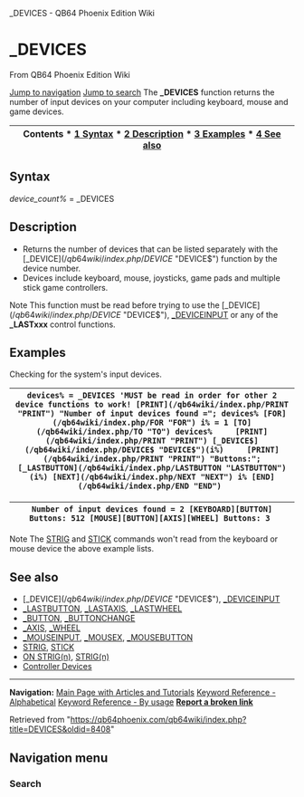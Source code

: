 


\_DEVICES - QB64 Phoenix Edition Wiki








# \_DEVICES



From QB64 Phoenix Edition Wiki



[Jump to navigation](#mw-head)
[Jump to search](#searchInput)
The **\_DEVICES** function returns the number of input devices on your computer including keyboard, mouse and game devices.


  






| Contents * [1 Syntax](#Syntax) * [2 Description](#Description) * [3 Examples](#Examples) * [4 See also](#See_also) |
| --- |


## Syntax


*device\_count%* = \_DEVICES
  




## Description


* Returns the number of devices that can be listed separately with the [\_DEVICE$](/qb64wiki/index.php/DEVICE$ "DEVICE$") function by the device number.
* Devices include keyboard, mouse, joysticks, game pads and multiple stick game controllers.


Note
This function must be read before trying to use the [\_DEVICE$](/qb64wiki/index.php/DEVICE$ "DEVICE$"), [\_DEVICEINPUT](/qb64wiki/index.php/DEVICEINPUT "DEVICEINPUT") or any of the **\_LASTxxx** control functions.
  




## Examples


Checking for the system's input devices.


| ``` devices% = _DEVICES 'MUST be read in order for other 2 device functions to work! [PRINT](/qb64wiki/index.php/PRINT "PRINT") "Number of input devices found ="; devices% [FOR](/qb64wiki/index.php/FOR "FOR") i% = 1 [TO](/qb64wiki/index.php/TO "TO") devices%     [PRINT](/qb64wiki/index.php/PRINT "PRINT") [_DEVICE$](/qb64wiki/index.php/DEVICE$ "DEVICE$")(i%)     [PRINT](/qb64wiki/index.php/PRINT "PRINT") "Buttons:"; [_LASTBUTTON](/qb64wiki/index.php/LASTBUTTON "LASTBUTTON")(i%) [NEXT](/qb64wiki/index.php/NEXT "NEXT") i% [END](/qb64wiki/index.php/END "END")  ``` |
| --- |




| ``` Number of input devices found = 2 [KEYBOARD][BUTTON] Buttons: 512 [MOUSE][BUTTON][AXIS][WHEEL] Buttons: 3  ``` |
| --- |


Note
The [STRIG](/qb64wiki/index.php/STRIG "STRIG") and [STICK](/qb64wiki/index.php/STICK "STICK") commands won't read from the keyboard or mouse device the above example lists.
  




## See also


* [\_DEVICE$](/qb64wiki/index.php/DEVICE$ "DEVICE$"), [\_DEVICEINPUT](/qb64wiki/index.php/DEVICEINPUT "DEVICEINPUT")
* [\_LASTBUTTON](/qb64wiki/index.php/LASTBUTTON "LASTBUTTON"), [\_LASTAXIS](/qb64wiki/index.php/LASTAXIS "LASTAXIS"), [\_LASTWHEEL](/qb64wiki/index.php/LASTWHEEL "LASTWHEEL")
* [\_BUTTON](/qb64wiki/index.php/BUTTON "BUTTON"), [\_BUTTONCHANGE](/qb64wiki/index.php/BUTTONCHANGE "BUTTONCHANGE")
* [\_AXIS](/qb64wiki/index.php/AXIS "AXIS"), [\_WHEEL](/qb64wiki/index.php/WHEEL "WHEEL")
* [\_MOUSEINPUT](/qb64wiki/index.php/MOUSEINPUT "MOUSEINPUT"), [\_MOUSEX](/qb64wiki/index.php/MOUSEX "MOUSEX"), [\_MOUSEBUTTON](/qb64wiki/index.php/MOUSEBUTTON "MOUSEBUTTON")
* [STRIG](/qb64wiki/index.php/STRIG "STRIG"), [STICK](/qb64wiki/index.php/STICK "STICK")
* [ON STRIG(n)](/qb64wiki/index.php/ON_STRIG(n) "ON STRIG(n)"), [STRIG(n)](/qb64wiki/index.php/STRIG(n) "STRIG(n)")
* [Controller Devices](/qb64wiki/index.php/Controller_Devices "Controller Devices")


  






---


**Navigation:**
[Main Page with Articles and Tutorials](/qb64wiki/index.php/Main_Page "Main Page")
[Keyword Reference - Alphabetical](/qb64wiki/index.php/Keyword_Reference_-_Alphabetical "Keyword Reference - Alphabetical")
[Keyword Reference - By usage](/qb64wiki/index.php/Keyword_Reference_-_By_usage "Keyword Reference - By usage")
**[Report a broken link](https://qb64phoenix.com/forum/showthread.php?tid=2800)**  





Retrieved from "<https://qb64phoenix.com/qb64wiki/index.php?title=DEVICES&oldid=8408>"




## Navigation menu








### Search





















